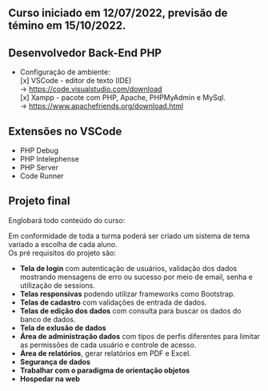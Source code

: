 ## Curso iniciado em 12/07/2022, previsão de témino em 15/10/2022.

## Desenvolvedor Back-End PHP

- Configuração de ambiente:<br>
    [x] VSCode - editor de texto (IDE)<br>
    -> https://code.visualstudio.com/download<br>
    [x] Xampp - pacote com PHP, Apache, PHPMyAdmin e MySql.<br>
    -> https://www.apachefriends.org/download.html

## Extensões no VSCode

- PHP Debug
- PHP Intelephense
- PHP Server
- Code Runner

## Projeto final

Englobará todo conteúdo do curso: <br>

Em conformidade de toda a turma poderá ser criado um sistema de tema variado a escolha de cada aluno. <br>
Os pré requisitos do projeto são:<br>
- **Tela de login** com autenticação de usuários, validação dos dados mostrando mensagens de erro ou sucesso por meio de email, senha e utilização de sessions.<br>
- **Telas responsivas** podendo utilizar frameworks como Bootstrap.<br>
- **Telas de cadastro** com validações de entrada de dados.<br>
- **Telas de edição dos dados** com consulta para buscar os dados do banco de dados.<br>
- **Tela de exlusão de dados**<br>
- **Área de administração dados** com tipos de perfis diferentes para limitar as permissões de cada usuário e controle de acesso.<br>
- **Área de relatórios**, gerar relatórios em PDF e Excel.<br>
- **Segurança de dados**<br>
- **Trabalhar com o paradigma de orientação objetos**<br>
- **Hospedar na web**
